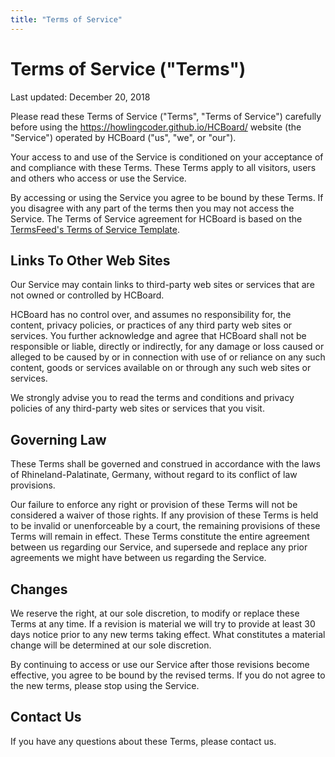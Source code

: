 ```yaml
---
title: "Terms of Service"
---
```

# Terms of Service ("Terms")

Last updated: December 20, 2018

Please read these Terms of Service ("Terms", "Terms of Service") carefully before using the https://howlingcoder.github.io/HCBoard/ website (the "Service") operated by HCBoard ("us", "we", or "our").

Your access to and use of the Service is conditioned on your acceptance of and compliance with these Terms. These Terms apply to all visitors, users and others who access or use the Service.

By accessing or using the Service you agree to be bound by these Terms. If you disagree with any part of the terms then you may not access the Service. The Terms of Service agreement for HCBoard is based on the [TermsFeed's Terms of Service Template](https://termsfeed.com/blog/sample-terms-of-service-template/).

## Links To Other Web Sites

Our Service may contain links to third-party web sites or services that are not owned or controlled by HCBoard.

HCBoard has no control over, and assumes no responsibility for, the content, privacy policies, or practices of any third party web sites or services. You further acknowledge and agree that HCBoard shall not be responsible or liable, directly or indirectly, for any damage or loss caused or alleged to be caused by or in connection with use of or reliance on any such content, goods or services available on or through any such web sites or services.

We strongly advise you to read the terms and conditions and privacy policies of any third-party web sites or services that you visit.

## Governing Law

These Terms shall be governed and construed in accordance with the laws of Rhineland-Palatinate, Germany, without regard to its conflict of law provisions.

Our failure to enforce any right or provision of these Terms will not be considered a waiver of those rights. If any provision of these Terms is held to be invalid or unenforceable by a court, the remaining provisions of these Terms will remain in effect. These Terms constitute the entire agreement between us regarding our Service, and supersede and replace any prior agreements we might have between us regarding the Service.

## Changes

We reserve the right, at our sole discretion, to modify or replace these Terms at any time. If a revision is material we will try to provide at least 30 days notice prior to any new terms taking effect. What constitutes a material change will be determined at our sole discretion.

By continuing to access or use our Service after those revisions become effective, you agree to be bound by the revised terms. If you do not agree to the new terms, please stop using the Service.

## Contact Us

If you have any questions about these Terms, please contact us.
